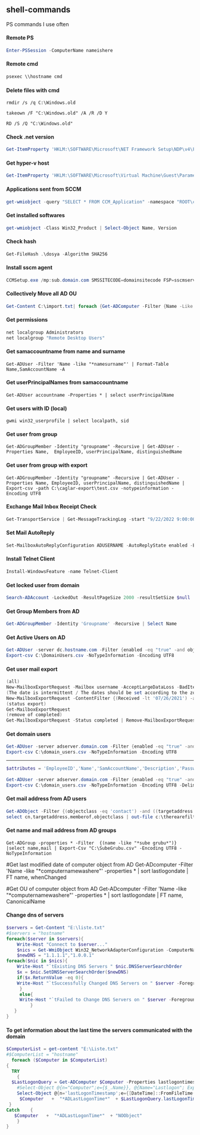 ## shell-commands

PS commands I use often

#### Remote PS
```powershell
Enter-PSSession -ComputerName nameishere
```

#### Remote cmd
```powershell
psexec \\hostname cmd
```

#### Delete files with cmd
```
rmdir /s /q C:\Windows.old
```
```
takeown /F "C:\Windows.old" /A /R /D Y
```
```
RD /S /Q "C:\Windows.old"
```

#### Check .net version
```powershell
Get-ItemProperty 'HKLM:\SOFTWARE\Microsoft\NET Framework Setup\NDP\v4\Full' | Select-Object Version
```

#### Get hyper-v host
```powershell
Get-ItemProperty 'HKLM:\SOFTWARE\Microsoft\Virtual Machine\Guest\Parameters\' | Select-Object HostName
```

#### Applications sent from SCCM
```powershell
get-wmiobject -query "SELECT * FROM CCM_Application" -namespace "ROOT\ccm\ClientSDK" | Select-Object FullName, InstallState
```

#### Get installed softwares
```powershell
get-wmiobject -Class Win32_Product | Select-Object Name, Version
```

#### Check hash
```powershell
Get-FileHash .\dosya -Algorithm SHA256
```

#### Install sscm agent
```powershell
CCMSetup.exe /mp:sub.domain.com SMSSITECODE=domainsitecode FSP=sscmserver.domain.com
```

#### Collectively Move all AD OU
```powershell
Get-Content C:\import.txt| foreach {Get-ADComputer -Filter {Name -Like $_} |Move-ADObject -TargetPath "OU=Tier0,OU=App Servers,OU=OU,OU=OU,DC=DC,DC=local"}
```

#### Get permissions
```powershell
net localgroup Administrators
net localgroup "Remote Desktop Users"
```

#### Get samaccountname from name and surname
```
Get-ADUser -Filter 'Name -like "*namesurname"' | Format-Table Name,SamAccountName -A
```

#### Get userPrincipalNames from samaccountname
```
Get-ADUser accountname -Properties * | select userPrincipalName
```

#### Get users with ID (local)
```
gwmi win32_userprofile | select localpath, sid
```

#### Get user from group
```
Get-ADGroupMember -Identity "groupname" -Recursive | Get-ADUser -Properties Name,  EmployeeID, userPrincipalName, distinguishedName
```

#### Get user from group with export
```
Get-ADGroupMember -Identity "groupname" -Recursive | Get-ADUser -Properties Name, EmployeeID, userPrincipalName, distinguishedName | Export-csv -path C:\caglar-export\test.csv -notypeinformation -Encoding UTF8 
```

#### Exchange Mail Inbox Receipt Check
```powershell
Get-TransportService | Get-MessageTrackingLog -start "9/22/2022 9:00:00 AM" -end "9/22/2022 3:00:00 PM" -Sender "sender@mail.com" -Recipients "recipients@mail.com"
```

#### Set Mail AutoReply
```powershell
Set-MailboxAutoReplyConfiguration ADUSERNAME -AutoReplyState enabled -ExternalAudience all -InternalMessage "Message was here"
```

#### Install Telnet Client
```powershell
Install-WindowsFeature -name Telnet-Client
```

#### Get locked user from domain
```powershell
Search-ADAccount -LockedOut -ResultPageSize 2000 -resultSetSize $null | Select-Object Name, SamAccountName, DistinguishedName | Export-CSV “C:\LockedUserList.CSV” -NoTypeInform
```

#### Get Group Members from AD
```powershell
Get-ADGroupMember -Identity 'Groupname' -Recursive | Select Name
```

#### Get Active Users on AD
```powershell
Get-ADUser -server dc.hostname.com -Filter {enabled -eq "true" -and objectclass -eq "user"} -properties * | Select-Object Name,SamAccountName,lastlogondate | 
Export-csv C:\DomainUsers.csv -NoTypeInformation -Encoding UTF8
```

#### Get user mail export
```powershell
(all)
New-MailboxExportRequest -Mailbox username -AcceptLargeDataLoss -BadItemLimit 150 -FilePath \\filepath\file.pst
(The date is intermittent / The dates should be set according to the zone setting of the machine to be exported)
New-MailboxExportRequest -ContentFilter {(Received -lt '07/26/2021') -and (Received -gt '07/05/2021')} -Mailbox "ADusername" -Name nameishere -FilePath \\filepath\inboxname.pst
(status export)
Get-MailboxExportRequest
(remove of completed)
Get-MailboxExportRequest -Status completed | Remove-MailboxExportRequest
```

#### Get domain users
```powershell
Get-ADUser -server adserver.domain.com -Filter {enabled -eq "true" -and objectclass -eq "user"} -properties lastlogondate, enabled | Select-Object Name,SamAccountName,lastlogondate, enabled | 
Export-csv C:\domain_users.csv -NoTypeInformation -Encoding UTF8
```
---------------------

```powershell
$attributes = 'EmployeeID','Name','SamAccountName','Description','PasswordLastSet','emailaddress','PasswordNeverExpires','whencreated','whenchanged','lastlogondate',@{n='lastlogontimeStamp';e={[DateTime]::FromFileTime($_.lastlogontimestamp)}},'enabled'
 
Get-ADUser -server adserver.domain.com -Filter {enabled -eq "true" -and objectclass -eq "user"} -properties * | select $attributes | 
Export-csv C:\domain_users.csv -NoTypeInformation -Encoding UTF8 -Delimiter ";" 
```

#### Get mail address from AD users
```powershell
Get-ADObject -Filter {(objectclass -eq 'contact') -and ((targetaddress -like "*domain.com*") -or (targetaddress -like "*filteradresshere*"))} -Properties *  | 
select cn,targetaddress,memberof,objectclass | out-file c:\therearefilter_contacts.csv 
```

#### Get name and mail address from AD groups
```
Get-ADGroup -properties * -Filter  {(name -like "*sube grubu*")} |select name,mail | Export-Csv "C:\SubeGrubu.csv" -Encoding UTF8 -NoTypeInformation
```

#Get last modified date of computer object from AD
Get-ADcomputer -Filter 'Name -like "*computernamewashere"' -properties * | sort lastlogondate | FT name, whenChanged

#Get OU of computer object from AD
Get-ADcomputer -Filter 'Name -like "*computernamewashere"' -properties * | sort lastlogondate | FT name, CanonicalName

#### Change dns of servers
```powershell
$servers = Get-Content "E:\liste.txt"
#$servers = "hostname"
foreach($server in $servers){
    Write-Host "Connect to $server..."
    $nics = Get-WmiObject Win32_NetworkAdapterConfiguration -ComputerName $server   | Where{$_.IPEnabled -eq "TRUE"}
    $newDNS = "1.1.1.1","1.0.0.1"
foreach($nic in $nics){
    Write-Host "`tExisting DNS Servers " $nic.DNSServerSearchOrder
    $x = $nic.SetDNSServerSearchOrder($newDNS)
    if($x.ReturnValue -eq 0){
    Write-Host "`tSuccessfully Changed DNS Servers on " $server -ForegroundColor Green
     }
     else{
     Write-Host "`tFailed to Change DNS Servers on " $server -ForegroundColor Red
         }
   }
}
```

#### To get information about the last time the servers communicated with the domain
```powershell
$ComputerList = get-content "E:\Liste.txt"
#$ComputerList = "hostname"
  foreach ($Computer in $ComputerList)
{
  TRY
    {
  $LastLogonQuery = Get-ADComputer $Computer -Properties lastlogontimestamp | 
    #Select-Object @{n="Computer";e={$_.Name}}, @{Name="Lastlogon"; Expression={[DateTime]::FromFileTime($_.lastLogonTimestamp)}}
    Select-Object @{n='lastLogonTimestamp';e={[DateTime]::FromFileTime($_.lastLogonTimestamp).ToString("dd/MM/yyyy")}}
     $Computer   +  "*ADLastLogonTime*"  + $LastLogonQuery.lastLogonTimestamp
 }
Catch    {
   $Computer   +  "*ADLastLogonTime*"  + "NOObject"
	}
}
```
